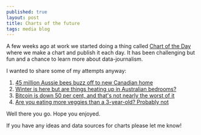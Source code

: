 ```yaml
---
published: true
layout: post
title: Charts of the future
tags: media blog
---
```

A few weeks ago at work we started doing a thing called [Chart of the Day](http://www.abc.net.au/news/story-streams/chart-of-the-day/) where we make a chart and publish it each day. It has been challenging but fun and a chance to learn more about data-journalism.

I wanted to share some of my attempts anyway:

1. [45 million Aussie bees buzz off to new Canadian home](http://www.abc.net.au/news/2018-05-22/chart-of-the-day-45-million-aussie-beez-buzz-off-to-canada/9777318)
2. [Winter is here but are things heating up in Australian bedrooms?](http://www.abc.net.au/news/2018-06-04/winter-is-here-but-are-things-heating-up-in-australian-bedrooms/9824422)
3. [Bitcoin is down 50 per cent, and that's not nearly the worst of it](http://www.abc.net.au/news/2018-06-18/the-biggest-cryptocurrencies-are-having-a-really-bad-year/9869314)
4. [Are you eating more veggies than a 3-year-old? Probably not](http://www.abc.net.au/news/2018-07-03/chart-of-the-day-are-you-eating-your-vegetables/9925782)

Well there you go. Hope you enjoyed.

If you have any ideas and data sources for charts please let me know!